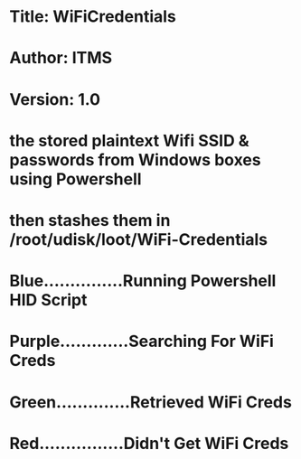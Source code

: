 # Title:         WiFiCredentials
# Author:        ITMS
# Version:       1.0
#
# the stored plaintext Wifi SSID & passwords from Windows boxes using Powershell
# then stashes them in /root/udisk/loot/WiFi-Credentials
#
# Blue...............Running Powershell HID Script
# Purple.............Searching For WiFi Creds
# Green..............Retrieved WiFi Creds
# Red................Didn't Get WiFi Creds
